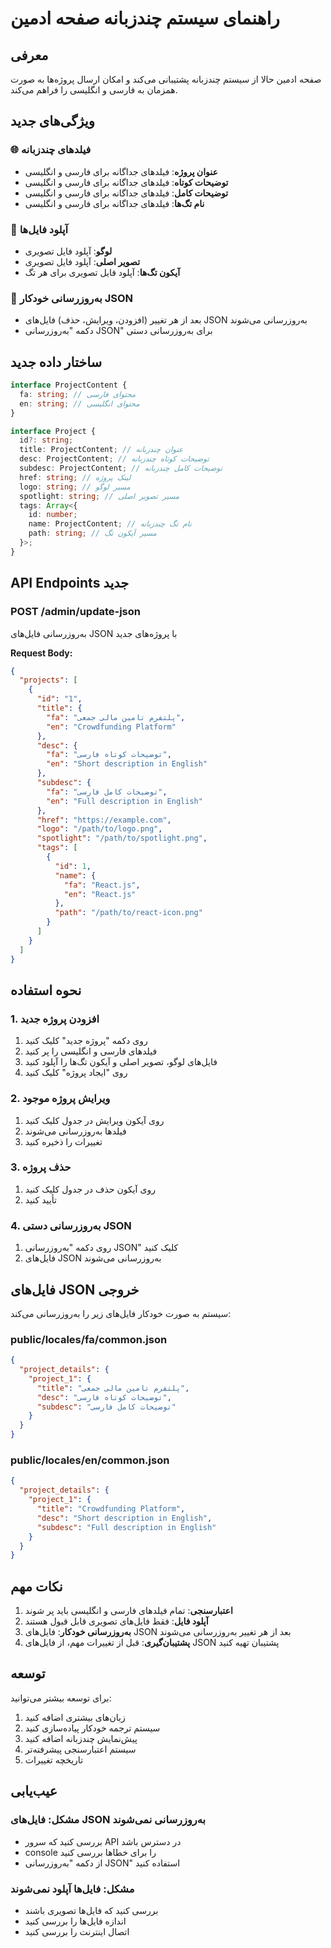 # راهنمای سیستم چندزبانه صفحه ادمین

## معرفی

صفحه ادمین حالا از سیستم چندزبانه پشتیبانی می‌کند و امکان ارسال پروژه‌ها به صورت همزمان به فارسی و انگلیسی را فراهم می‌کند.

## ویژگی‌های جدید

### 🌐 فیلدهای چندزبانه

- **عنوان پروژه**: فیلدهای جداگانه برای فارسی و انگلیسی
- **توضیحات کوتاه**: فیلدهای جداگانه برای فارسی و انگلیسی
- **توضیحات کامل**: فیلدهای جداگانه برای فارسی و انگلیسی
- **نام تگ‌ها**: فیلدهای جداگانه برای فارسی و انگلیسی

### 📁 آپلود فایل‌ها

- **لوگو**: آپلود فایل تصویری
- **تصویر اصلی**: آپلود فایل تصویری
- **آیکون تگ‌ها**: آپلود فایل تصویری برای هر تگ

### 🔄 به‌روزرسانی خودکار JSON

- بعد از هر تغییر (افزودن، ویرایش، حذف) فایل‌های JSON به‌روزرسانی می‌شوند
- دکمه "به‌روزرسانی JSON" برای به‌روزرسانی دستی

## ساختار داده جدید

```typescript
interface ProjectContent {
  fa: string; // محتوای فارسی
  en: string; // محتوای انگلیسی
}

interface Project {
  id?: string;
  title: ProjectContent; // عنوان چندزبانه
  desc: ProjectContent; // توضیحات کوتاه چندزبانه
  subdesc: ProjectContent; // توضیحات کامل چندزبانه
  href: string; // لینک پروژه
  logo: string; // مسیر لوگو
  spotlight: string; // مسیر تصویر اصلی
  tags: Array<{
    id: number;
    name: ProjectContent; // نام تگ چندزبانه
    path: string; // مسیر آیکون تگ
  }>;
}
```

## API Endpoints جدید

### POST /admin/update-json

به‌روزرسانی فایل‌های JSON با پروژه‌های جدید

**Request Body:**

```json
{
  "projects": [
    {
      "id": "1",
      "title": {
        "fa": "پلتفرم تامین مالی جمعی",
        "en": "Crowdfunding Platform"
      },
      "desc": {
        "fa": "توضیحات کوتاه فارسی",
        "en": "Short description in English"
      },
      "subdesc": {
        "fa": "توضیحات کامل فارسی",
        "en": "Full description in English"
      },
      "href": "https://example.com",
      "logo": "/path/to/logo.png",
      "spotlight": "/path/to/spotlight.png",
      "tags": [
        {
          "id": 1,
          "name": {
            "fa": "React.js",
            "en": "React.js"
          },
          "path": "/path/to/react-icon.png"
        }
      ]
    }
  ]
}
```

## نحوه استفاده

### 1. افزودن پروژه جدید

1. روی دکمه "پروژه جدید" کلیک کنید
2. فیلدهای فارسی و انگلیسی را پر کنید
3. فایل‌های لوگو، تصویر اصلی و آیکون تگ‌ها را آپلود کنید
4. روی "ایجاد پروژه" کلیک کنید

### 2. ویرایش پروژه موجود

1. روی آیکون ویرایش در جدول کلیک کنید
2. فیلدها به‌روزرسانی می‌شوند
3. تغییرات را ذخیره کنید

### 3. حذف پروژه

1. روی آیکون حذف در جدول کلیک کنید
2. تأیید کنید

### 4. به‌روزرسانی دستی JSON

1. روی دکمه "به‌روزرسانی JSON" کلیک کنید
2. فایل‌های JSON به‌روزرسانی می‌شوند

## فایل‌های JSON خروجی

سیستم به صورت خودکار فایل‌های زیر را به‌روزرسانی می‌کند:

### public/locales/fa/common.json

```json
{
  "project_details": {
    "project_1": {
      "title": "پلتفرم تامین مالی جمعی",
      "desc": "توضیحات کوتاه فارسی",
      "subdesc": "توضیحات کامل فارسی"
    }
  }
}
```

### public/locales/en/common.json

```json
{
  "project_details": {
    "project_1": {
      "title": "Crowdfunding Platform",
      "desc": "Short description in English",
      "subdesc": "Full description in English"
    }
  }
}
```

## نکات مهم

1. **اعتبارسنجی**: تمام فیلدهای فارسی و انگلیسی باید پر شوند
2. **آپلود فایل**: فقط فایل‌های تصویری قابل قبول هستند
3. **به‌روزرسانی خودکار**: فایل‌های JSON بعد از هر تغییر به‌روزرسانی می‌شوند
4. **پشتیبان‌گیری**: قبل از تغییرات مهم، از فایل‌های JSON پشتیبان تهیه کنید

## توسعه

برای توسعه بیشتر می‌توانید:

1. زبان‌های بیشتری اضافه کنید
2. سیستم ترجمه خودکار پیاده‌سازی کنید
3. پیش‌نمایش چندزبانه اضافه کنید
4. سیستم اعتبارسنجی پیشرفته‌تر
5. تاریخچه تغییرات

## عیب‌یابی

### مشکل: فایل‌های JSON به‌روزرسانی نمی‌شوند

- بررسی کنید که سرور API در دسترس باشد
- console را برای خطاها بررسی کنید
- از دکمه "به‌روزرسانی JSON" استفاده کنید

### مشکل: فایل‌ها آپلود نمی‌شوند

- بررسی کنید که فایل‌ها تصویری باشند
- اندازه فایل‌ها را بررسی کنید
- اتصال اینترنت را بررسی کنید
